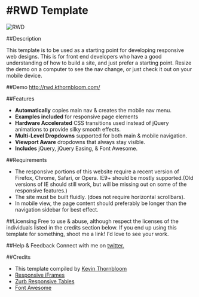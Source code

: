 #RWD Template
===================

![RWD](http://kthornbloom.com/public/rwd.jpg)

##Description


This template is to be used as a starting point for developing responsive web designs. This is for front end developers who have a good understanding of how to build a site, and just prefer a starting point. Resize the demo on a computer to see the nav change, or just check it out on your mobile device.


##Demo
http://rwd.kthornbloom.com/

##Features

- <b>Automatically</b> copies main nav & creates the mobile nav menu.
- <b>Examples included</b> for responsive page elements
- <b>Hardware Accelerated</b> CSS transitions used instead of jQuery animations to provide silky smooth effects.
- <b>Multi-Level Dropdowns</b> supported for both main & mobile navigation.
- <b>Viewport Aware</b> dropdowns that always stay visible.
- <b>Includes</b> jQuery, jQuery Easing, & Font Awesome.

##Requirements

- The responsive portions of this website require a recent version of Firefox, Chrome, Safari, or Opera. IE9+ should be mostly supported.(Old versions of IE should still work, but will be missing out on some of the responsive features.)
- The site must be built fluidly. (does not require horizontal scrollbars).
- In mobile view, the page content should preferably be longer than the navigation sidebar for best effect.

##Licensing
Free to use & abuse, although respect the licenses of the individuals listed in the credits section below.
If you end up using this template for something, shoot me a link! I'd love to see your work.

##Help & Feedback
Connect with me on <a href="https://twitter.com/kthornbloom" target="_blank">twitter.</a>

##Credits

- This template compiled by <a href="http://www.kthornbloom.com"  target="_blank">Kevin Thornbloom</a>
- <a href="http://niklausgerber.com/blog/responsive-google-or-bing-maps/"  target="_blank">Responsive iFrames</a>
- <a href="http://www.zurb.com/playground/responsive-tables" target="_blank">Zurb Responsive Tables</a>
- <a href="http://fortawesome.github.io/Font-Awesome/" target="_blank">Font Awesome</a>
